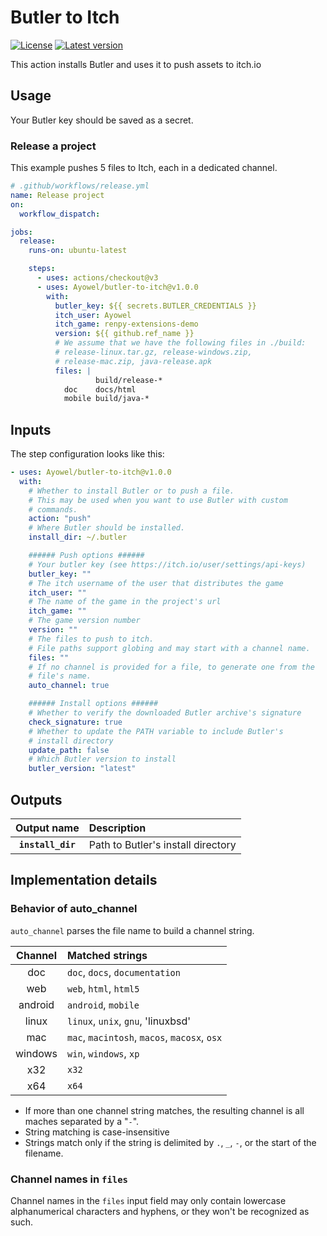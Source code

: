 # Butler to Itch

[![License](https://img.shields.io/github/license/Ayowel/butler-to-itch)](https://github.com/Ayowel/butler-to-itch/blob/master/LICENSE)
[![Latest version](https://img.shields.io/github/v/tag/Ayowel/butler-to-itch)](https://www.github.com/Ayowel/butler-to-itch/releases/latest)

This action installs Butler and uses it to push assets to itch.io

## Usage

Your Butler key should be saved as a secret.

### Release a project

This example pushes 5 files to Itch, each in a dedicated channel.

```yml
# .github/workflows/release.yml
name: Release project
on:
  workflow_dispatch:

jobs:
  release:
    runs-on: ubuntu-latest

    steps:
      - uses: actions/checkout@v3
      - uses: Ayowel/butler-to-itch@v1.0.0
        with:
          butler_key: ${{ secrets.BUTLER_CREDENTIALS }}
          itch_user: Ayowel
          itch_game: renpy-extensions-demo
          version: ${{ github.ref_name }}
          # We assume that we have the following files in ./build:
          # release-linux.tar.gz, release-windows.zip,
          # release-mac.zip, java-release.apk
          files: |
                   build/release-*
            doc    docs/html
            mobile build/java-*
```

## Inputs

The step configuration looks like this:

```yml
- uses: Ayowel/butler-to-itch@v1.0.0
  with:
    # Whether to install Butler or to push a file.
    # This may be used when you want to use Butler with custom
    # commands.
    action: "push"
    # Where Butler should be installed.
    install_dir: ~/.butler

    ###### Push options ######
    # Your butler key (see https://itch.io/user/settings/api-keys)
    butler_key: ""
    # The itch username of the user that distributes the game
    itch_user: ""
    # The name of the game in the project's url
    itch_game: ""
    # The game version number
    version: ""
    # The files to push to itch.
    # File paths support globing and may start with a channel name.
    files: ""
    # If no channel is provided for a file, to generate one from the
    # file's name.
    auto_channel: true

    ###### Install options ######
    # Whether to verify the downloaded Butler archive's signature
    check_signature: true
    # Whether to update the PATH variable to include Butler's
    # install directory
    update_path: false
    # Which Butler version to install
    butler_version: "latest"
```

## Outputs

| Output name | Description |
| :---: | :--- |
| __`install_dir`__ | Path to Butler's install directory |

## Implementation details

### Behavior of auto_channel

`auto_channel` parses the file name to build a channel string.

| Channel | Matched strings |
| :---: | :--- |
| doc | `doc`, `docs`, `documentation` |
| web | `web`, `html`, `html5` |
| android | `android`, `mobile` |
| linux | `linux`, `unix`, `gnu`, 'linuxbsd' |
| mac | `mac`, `macintosh`, `macos`, `macosx`, `osx` |
| windows | `win`, `windows`, `xp` |
| x32 | `x32` |
| x64 | `x64` |

* If more than one channel string matches, the resulting channel is all maches separated by a "`-`".
* String matching is case-insensitive
* Strings match only if the string is delimited by `.`, `_`, `-`, or the start of the filename.

### Channel names in `files`

Channel names in the `files` input field may only contain lowercase alphanumerical characters and hyphens, or they won't be recognized as such.
